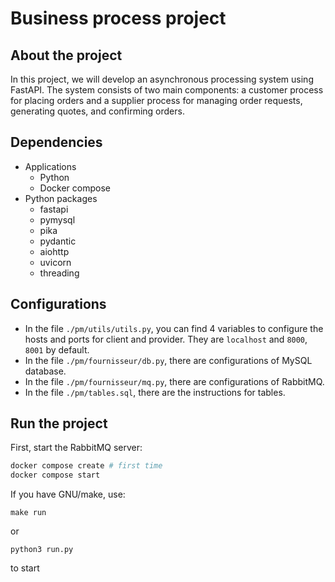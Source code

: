 # Business process project
## About the project
In this project, we will develop an asynchronous processing system using FastAPI. The system consists of two main components: a customer process for placing orders and a supplier process for managing order requests, generating quotes, and confirming orders.

## Dependencies
- Applications
  - Python
  - Docker compose
- Python packages
  - fastapi
  - pymysql
  - pika
  - pydantic
  - aiohttp
  - uvicorn
  - threading
 
## Configurations
- In the file `./pm/utils/utils.py`, you can find 4 variables to configure the hosts and ports for client and provider. They are `localhost` and `8000`, `8001` by default.
- In the file `./pm/fournisseur/db.py`, there are configurations of MySQL database.
- In the file `./pm/fournisseur/mq.py`, there are configurations of RabbitMQ.
- In the file `./pm/tables.sql`, there are the instructions for tables.

 
## Run the project
First, start the RabbitMQ server:
```bash
docker compose create # first time
docker compose start
```
If you have GNU/make, use:
```
make run
```
or
```
python3 run.py
```
to start
